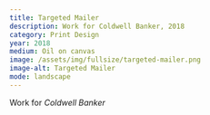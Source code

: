 ```yaml
---
title: Targeted Mailer
description: Work for Coldwell Banker, 2018
category: Print Design
year: 2018
medium: Oil on canvas
image: /assets/img/fullsize/targeted-mailer.png
image-alt: Targeted Mailer
mode: landscape
---
```


Work for *Coldwell Banker*